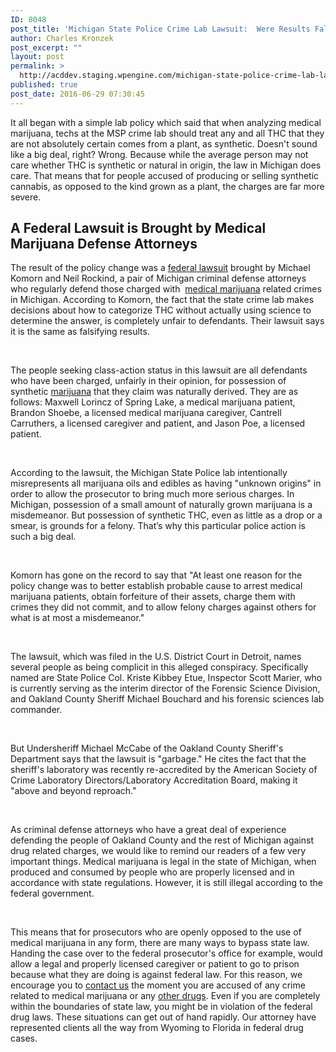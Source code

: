 ```yaml
---
ID: 8048
post_title: 'Michigan State Police Crime Lab Lawsuit:  Were Results Falsified in Marijuana Cases?'
author: Charles Kronzek
post_excerpt: ""
layout: post
permalink: >
  http://acddev.staging.wpengine.com/michigan-state-police-crime-lab-lawsuit-were-results-falsified-in-marijuana-cases.html
published: true
post_date: 2016-06-29 07:30:45
---
```

<span style="font-weight: 400;">It all began with a simple lab policy which said that when analyzing medical marijuana, techs at the MSP crime lab should treat any and all THC that they are not absolutely certain comes from a plant, as synthetic. Doesn't sound like a big deal, right? Wrong. Because while the average person may not care whether THC is synthetic or natural in origin, the law in Michigan does care. That means that for people accused of producing or selling synthetic cannabis, as opposed to the kind grown as a plant, the charges are far more severe.</span>
<h2>A Federal Lawsuit is Brought by Medical Marijuana Defense Attorneys</h2>
<span style="font-weight: 400;">The result of the policy change was a </span><a href="http://acddev.staging.wpengine.com/medical-marijuana-defense-lawyers-say.html" target="_blank"><span style="font-weight: 400;">federal lawsuit</span></a><span style="font-weight: 400;"> brought by Michael Komorn and Neil Rockind, a pair of Michigan criminal defense attorneys who regularly defend those charged with  </span><a href="http://acddev.staging.wpengine.com/medical-marijuana.html" target="_blank"><span style="font-weight: 400;">medical marijuana</span></a><span style="font-weight: 400;"> related crimes in Michigan. According to Komorn, the fact that the state crime lab makes decisions about how to categorize THC without actually using science to determine the answer, is completely unfair to defendants. Their lawsuit says it is the same as falsifying results.</span>

&nbsp;

<span style="font-weight: 400;">The people seeking class-action status in this lawsuit are all defendants who have been charged, unfairly in their opinion, for possession of synthetic </span><a href="http://acddev.staging.wpengine.com/marijuana.html" target="_blank"><span style="font-weight: 400;">marijuana</span></a><span style="font-weight: 400;"> that they claim was naturally derived. They are as follows: Maxwell Lorincz of Spring Lake, a medical marijuana patient, Brandon Shoebe, a licensed medical marijuana caregiver, Cantrell Carruthers, a licensed caregiver and patient, and Jason Poe, a licensed patient</span><span style="font-weight: 400;">. </span>

&nbsp;

<span style="font-weight: 400;">According to the lawsuit, the Michigan State Police lab intentionally misrepresents all marijuana oils and edibles as having "unknown origins" in order to allow the prosecutor to bring much more serious charges. In Michigan, possession of a small amount of naturally grown marijuana is a misdemeanor. But possession of synthetic THC, even as little as a drop or a smear, is grounds for a felony. That’s why this particular police action is such a big deal.</span>

&nbsp;

<span style="font-weight: 400;">Komorn has gone on the record to say that "At least one reason for the policy change was to better establish probable cause to arrest medical marijuana patients, obtain forfeiture of their assets, charge them with crimes they did not commit, and to allow felony charges against others for what is at most a misdemeanor."</span>

&nbsp;

<span style="font-weight: 400;">The lawsuit, which was filed in the U.S. District Court in Detroit, names several people as being complicit in this alleged conspiracy. Specifically named are State Police Col. Kriste Kibbey Etue, Inspector Scott Marier, who is currently serving as the interim director of the Forensic Science Division, and Oakland County Sheriff Michael Bouchard and his forensic sciences lab commander.</span>

&nbsp;

<span style="font-weight: 400;">But Undersheriff Michael McCabe of the Oakland County Sheriff's Department says that the lawsuit is "garbage." He cites the fact that the sheriff's laboratory was recently re-accredited by the American Society of Crime Laboratory Directors/Laboratory Accreditation Board, making it "above and beyond reproach."</span>

&nbsp;

<span style="font-weight: 400;">As criminal defense attorneys who have a great deal of experience defending the people of Oakland County and the rest of Michigan against drug related charges, we would like to remind our readers of a few very important things. Medical marijuana is legal in the state of Michigan, when produced and consumed by people who are properly licensed and in accordance with state regulations. However, it is still illegal according to the federal government.</span>

&nbsp;

<span style="font-weight: 400;">This means that for prosecutors who are openly opposed to the use of medical marijuana in any form, there are many ways to bypass state law. Handing the case over to the federal prosecutor's office for example, would allow a legal and properly licensed caregiver or patient to go to prison because what they are doing is against federal law. For this reason, we encourage you to </span><a href="http://acddev.staging.wpengine.com/contact-us.html" target="_blank"><span style="font-weight: 400;">contact us</span></a><span style="font-weight: 400;"> the moment you are accused of any crime related to medical marijuana or any </span><a href="http://acddev.staging.wpengine.com/drug-charges.html" target="_blank"><span style="font-weight: 400;">other drugs</span></a><span style="font-weight: 400;">. Even if you are completely within the boundaries of state law, you might be in violation of the federal drug laws. These situations can get out of hand rapidly. Our attorney have represented clients all the way from Wyoming to Florida in federal drug cases. </span>

&nbsp;
